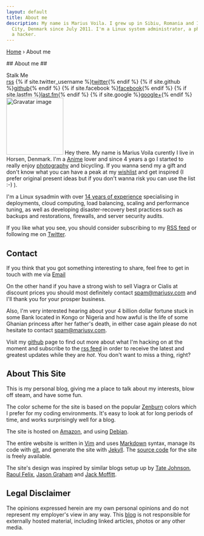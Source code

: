 ```yaml
---
layout: default
title: About me
description: My name is Marius Voila. I grew up in Sibiu, Romania and I've been living in Horsens
  City, Denmark since July 2011. I'm a Linux system administrator, a photographer, a technologist, and
  a hacker.
---
```

<p id="breadcrumbs">
<a href="/">Home</a>
&rsaquo; About me
</p>
## About me ##
<p>
<div class="follow">
 Stalk Me
<div class="links">
<a href="{{ site.url }}/rss.xml">rss</a>
{% if site.twitter_username %}<a href="http://twitter.com/{{ site.twitter_username }}">twitter</a>{% endif %} 
{% if site.github %}<a href="http://github.com/{{ site.github }}">github</a>{% endif %}   
{% if site.facebook %}<a href="http://facebook.com/{{ site.facebook }}">facebook</a>{% endif %}   
{% if site.lastfm %}<a href="http://lastfm.com/user/{{ site.lastfm }}">last.fm</a>{% endif %}   
{% if site.google %}<a href="http://plus.google.com/{{ site.google }}">google+</a>{% endif %}   
</div>
</div>
<a title="Marius Voila's Gravatar" href="http://gravatar.com/jnrbsn"><img class="gravatar" alt="Gravatar image" height="150" width="150" src="http://gravatar.com/avatar/ed187d05ba76eb9b64ee3f59a20aba0c?size=150" /></a>
Hey there. My name is Marius Voila curently I live in Horsen, Denmark. I'm a
<a href="anime.html">Anime</a> lover and since 4 years a go I started to really enjoy <a href="http://pictures.mariusv.com">photography</a> and bicycling. If you wanna send my a gift and don't know what you can have a peak at my <a href="/wish.html">wishlist</a> and get inspired (I prefer original present ideas but if you don't wanna risk you can use the list :-) ). </p>

I'm a Linux sysadmin with over [14 years of experience](/experience.html) specialising in deployments, cloud computing, load balancing, scaling and performance tuning, as well as developing disaster-recovery best practices such as backups and restorations, firewalls, and server security audits.

If you like what you see, you should consider subscribing to my
<a href="{{ site.subscribe }}">RSS feed</a> or following me on
[Twitter](http://twitter.com/mariusvoila).

## Contact ##
If you think that you got something interesting to share, feel free to get in touch with me via [Email](mailto:myself@mariusv.com)

On the other hand if you have a strong wish to sell Viagra or Cialis at discount prices you should most definitely contact [spam@mariusv.com](mailto:spam@mariusv.com) and I'll thank you for your prosper business.

Also, I'm very interested hearing about your 4 billion dollar fortune stuck in some Bank located in Kongo or Nigeria and how awful is the life of some Ghanian princess after her father's death, in either case again
please do not hesitate to contact [spam@mariusv.com](mailto:spam@mariusv.com).

Visit my <a href="https://github.com/mariusv">github</a> page to find out more about what I'm hacking on at the moment and subscribe to the [rss feed](http://feeds.feedburner.com/mariusv) in order to receive the latest
and greatest updates while they are <em>hot</em>. You don't want to miss a thing, right?


## About This Site ##

This is my personal blog, giving me a place to talk about my interests, blow off
steam, and have some fun. 

The color scheme for the site is based on the popular [Zenburn][] colors which
I prefer for my coding environments.  It's easy to look at for long periods of
time, and works surprisingly well for a blog.

[Zenburn]:http://slinky.imukuppi.org/zenburnpage/

The site is hosted on [Amazon][], and using [Debian][].

[Amazon]:https://aws.amazon.com/
[Debian]:https://www.debian.org/

The entire website is written in [Vim][] and uses [Markdown][] syntax, manage its code with [git][], and generate the
site with [Jekyll][]. The [source code][] for the site is freely available.

[Jekyll]:https://github.com/mojombo/jekyll
[Markdown]:http://daringfireball.net/projects/markdown/
[Vim]:http://www.vim.org/
[git]:http://git-scm.cm
[source code]:http://github.com/mariusv

The site's design was inspired by similar blogs setup up by [Tate
Johnson][], [Raoul Felix][], [Jason Graham][] and [Jack Moffitt][].

[Tate Johnson]:http://tatey.com/about/
[Raoul Felix]:http://rfelix.com/about/
[Jason Graham]:http://jason.the-graham.com/about
[Jack Moffitt]:http://metajack.im/about/

## Legal Disclaimer ##
The opinions expressed herein are my own personal opinions and do not represent my employer's view in any way.
This [blog](/blog.html) is not responsible for externally hosted material, including linked articles, photos or any other media.

